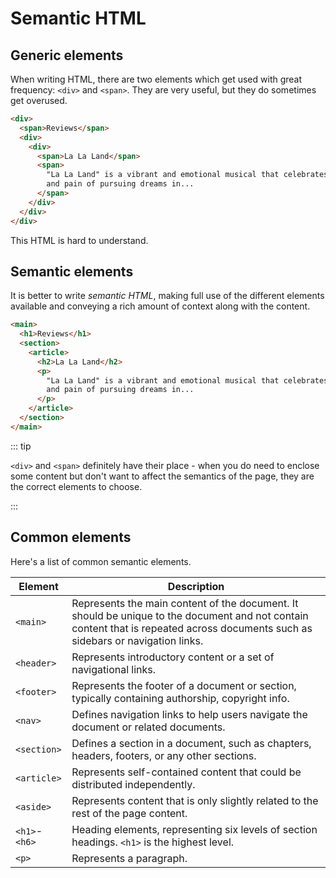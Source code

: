 # Semantic HTML

<Vimeo id="915091225" />

## Generic elements

When writing HTML, there are two elements which get used with great frequency:
`<div>` and `<span>`. They are very useful, but they do sometimes get overused.

```html
<div>
  <span>Reviews</span>
  <div>
    <div>
      <span>La La Land</span>
      <span>
        "La La Land" is a vibrant and emotional musical that celebrates the joy
        and pain of pursuing dreams in...
      </span>
    </div>
  </div>
</div>
```

This HTML is hard to understand.

## Semantic elements

It is better to write _semantic HTML_, making full use of the different elements
available and conveying a rich amount of context along with the content.

```html
<main>
  <h1>Reviews</h1>
  <section>
    <article>
      <h2>La La Land</h2>
      <p>
        "La La Land" is a vibrant and emotional musical that celebrates the joy
        and pain of pursuing dreams in...
      </p>
    </article>
  </section>
</main>
```

::: tip

`<div>` and `<span>` definitely have their place - when you do need to enclose
some content but don't want to affect the semantics of the page, they are the
correct elements to choose.

:::

## Common elements

Here's a list of common semantic elements.

| Element       | Description                                                                                                                                                                      |
| ------------- | -------------------------------------------------------------------------------------------------------------------------------------------------------------------------------- |
| `<main>`      | Represents the main content of the document. It should be unique to the document and not contain content that is repeated across documents such as sidebars or navigation links. |
| `<header>`    | Represents introductory content or a set of navigational links.                                                                                                                  |
| `<footer>`    | Represents the footer of a document or section, typically containing authorship, copyright info.                                                                                 |
| `<nav>`       | Defines navigation links to help users navigate the document or related documents.                                                                                               |
| `<section>`   | Defines a section in a document, such as chapters, headers, footers, or any other sections.                                                                                      |
| `<article>`   | Represents self-contained content that could be distributed independently.                                                                                                       |
| `<aside>`     | Represents content that is only slightly related to the rest of the page content.                                                                                                |
| `<h1>`-`<h6>` | Heading elements, representing six levels of section headings. `<h1>` is the highest level.                                                                                      |
| `<p>`         | Represents a paragraph.                                                                                                                                                          |
